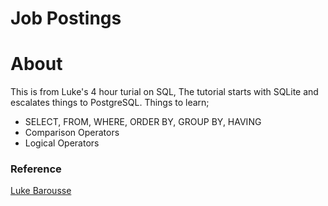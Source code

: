 # Job Postings

# About

This is from Luke's 4 hour turial on SQL, The tutorial starts with SQLite and escalates things to PostgreSQL. Things to learn;

- SELECT, FROM, WHERE, ORDER BY, GROUP BY, HAVING
- Comparison Operators
- Logical Operators

### Reference

[Luke Barousse](https://www.youtube.com/watch?v=7mz73uXD9DA&t=2443s)
